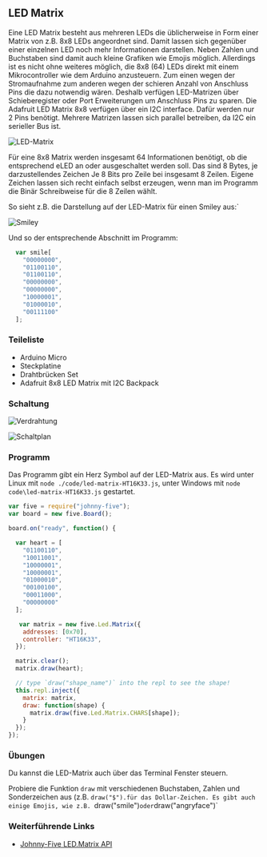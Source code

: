 ## LED Matrix

Eine LED Matrix besteht aus mehreren LEDs die üblicherweise in Form einer Matrix von z.B. 8x8 LEDs angeordnet sind. Damit lassen sich gegenüber einer einzelnen LED noch mehr Informationen darstellen. Neben Zahlen und Buchstaben sind damit auch kleine Grafiken wie Emojis möglich. Allerdings ist es nicht ohne weiteres möglich, die 8x8 (64)  LEDs direkt  mit einem Mikrocontroller wie dem Arduino anzusteuern. Zum einen wegen der Stromaufnahme zum anderen wegen der schieren Anzahl von Anschluss Pins die dazu notwendig wären. Deshalb verfügen  LED-Matrizen über Schieberegister oder Port Erweiterungen um Anschluss Pins zu sparen. Die Adafruit LED Matrix 8x8 verfügen über ein I2C interface. Dafür werden nur 2 Pins benötigt. Mehrere Matrizen lassen sich parallel betreiben, da I2C ein serieller Bus ist.

![LED-Matrix](%assets_url%/parts/led-matrix8x8.png "LED-Matrix")

Für eine 8x8 Matrix werden insgesamt 64 Informationen benötigt, ob die entsprechend eLED an oder ausgeschaltet werden soll. Das sind 8 Bytes, je darzustellendes Zeichen Je 8 Bits pro Zeile bei insgesamt 8 Zeilen. Eigene Zeichen lassen sich recht einfach selbst erzeugen, wenn man im Programm die Binär Schreibweise für die 8 Zeilen wählt.

So sieht z.B. die Darstellung auf der LED-Matrix für einen Smiley aus:`

![Smiley](%assets_url%/led-matrix-smile.png "Smiley")


Und so der entsprechende Abschnitt im Programm:

```javascript
  var smile[
    "00000000",
    "01100110",
    "01100110",
    "00000000",
    "00000000",
    "10000001",
    "01000010",
    "00111100"
  ];
```
### Teileliste

* Arduino Micro
* Steckplatine
* Drahtbrücken Set
* Adafruit 8x8 LED Matrix mit I2C Backpack

### Schaltung

![Verdrahtung](%assets_url%/circ/LED-Matrix_Steckplatine.png "Verdrahtung")

![Schaltplan](%assets_url%/circ/LED-Matrix_Schaltplan.png "Schaltplan")

### Programm

Das Programm gibt ein Herz Symbol auf der LED-Matrix aus. Es wird unter Linux mit `node ./code/led-matrix-HT16K33.js`, unter Windows mit `node code\led-matrix-HT16K33.js` gestartet.

```javascript
var five = require("johnny-five");
var board = new five.Board();

board.on("ready", function() {

  var heart = [
    "01100110",
    "10011001",
    "10000001",
    "10000001",
    "01000010",
    "00100100",
    "00011000",
    "00000000"
  ];

   var matrix = new five.Led.Matrix({
    addresses: [0x70],
    controller: "HT16K33",
  });

  matrix.clear();
  matrix.draw(heart);

  // type `draw("shape_name")` into the repl to see the shape!  
  this.repl.inject({
    matrix: matrix,
    draw: function(shape) {
      matrix.draw(five.Led.Matrix.CHARS[shape]);
    }
  });
});
```

### Übungen

Du kannst die LED-Matrix auch über das Terminal Fenster steuern. 

Probiere die Funktion `draw` mit verschiedenen Buchstaben, Zahlen und Sonderzeichen aus (z.B. `draw("$").für das Dollar-Zeichen. Es gibt auch einige Emojis, wie z.B. `draw("smile")` oder `draw("angryface")` 

### Weiterführende Links

* [Johnny-Five LED.Matrix API](http://johnny-five.io/api/led.matrix/)
